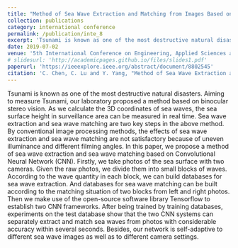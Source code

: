 ```yaml
---
title: "Method of Sea Wave Extraction and Matching from Images Based on Convolutional Neural Network"
collection: publications
category: international conference
permalink: /publication/inte_8
excerpt: 'Tsunami is known as one of the most destructive natural disasters...'
date: 2019-07-02
venue: '5th International Conference on Engineering, Applied Sciences and Technology (ICEAST)'
# slidesurl: 'http://academicpages.github.io/files/slides1.pdf'
paperurl: 'https://ieeexplore.ieee.org/abstract/document/8802545'
citation: 'C. Chen, C. Lu and Y. Yang, "Method of Sea Wave Extraction and Matching from Images Based on Convolutional Neural Network," 2019 5th International Conference on Engineering, Applied Sciences and Technology (ICEAST), Luang Prabang, Laos, 2019, pp. 1-4.'
---
```


Tsunami is known as one of the most destructive natural disasters. Aiming to measure Tsunami, our laboratory proposed a method based on binocular stereo vision. As we calculate the 3D coordinates of sea waves, the sea surface height in surveillance area can be measured in real time. Sea wave extraction and sea wave matching are two key steps in the above method. By conventional image processing methods, the effects of sea wave extraction and sea wave matching are not satisfactory because of uneven illuminance and different filming angles. In this paper, we propose a method of sea wave extraction and sea wave matching based on Convolutional Neural Network (CNN). Firstly, we take photos of the sea surface with two cameras. Given the raw photos, we divide them into small blocks of waves. According to the wave quantity in each block, we can build databases for sea wave extraction. And databases for sea wave matching can be built according to the matching situation of two blocks from left and right photos. Then we make use of the open-source software library Tensorflow to establish two CNN frameworks. After being trained by training databases, experiments on the test database show that the two CNN systems can separately extract and match sea waves from photos with considerable accuracy within several seconds. Besides, our network is self-adaptive to different sea wave images as well as to different camera settings.